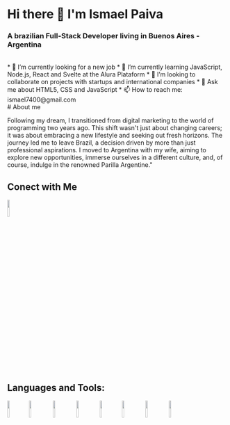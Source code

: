 # Hi there 👋 I'm Ismael Paiva

### A brazilian Full-Stack Developer living in Buenos Aires - Argentina

</br>
 * 🔭 I’m currently looking for a new job
 * 🌱 I’m currently learning JavaScript, Node.js, React and Svelte at the Alura Plataform
 * 👯 I’m looking to collaborate on projects with startups and international companies
 * 💬 Ask me about HTML5, CSS and JavaScript
 * 📫 How to reach me: ismael7400@gmail.com
</br>
# About me

Following my dream, I transitioned from digital marketing to the world of programming two years ago. 
This shift wasn't just about changing careers; it was about embracing a new lifestyle and seeking out fresh horizons. The journey led me to leave Brazil, a decision driven by more than just professional aspirations. I moved to Argentina with my wife, aiming to explore new opportunities, immerse ourselves in a different culture, and, of course, indulge in the renowned Parilla Argentine."






## Conect with Me
<a href='https://www.linkedin.com/in/ismael-paiva-a325a4179/' target='_blank'><img  src="https://cdn.jsdelivr.net/gh/devicons/devicon@latest/icons/linkedin/linkedin-original.svg" width='10%'/> </a>

          

## Languages and Tools:
 <img src="https://cdn.jsdelivr.net/gh/devicons/devicon@latest/icons/html5/html5-original.svg" width='10%' /><img src="https://cdn.jsdelivr.net/gh/devicons/devicon@latest/icons/css3/css3-original.svg" width='10%'/> <img src="https://cdn.jsdelivr.net/gh/devicons/devicon@latest/icons/javascript/javascript-original.svg" width='10%' /> <img src="https://cdn.jsdelivr.net/gh/devicons/devicon@latest/icons/nodejs/nodejs-plain-wordmark.svg" width='10%' /> <img width='10%' src="https://cdn.jsdelivr.net/gh/devicons/devicon@latest/icons/sass/sass-original.svg" /><img src="https://cdn.jsdelivr.net/gh/devicons/devicon@latest/icons/tailwindcss/tailwindcss-original-wordmark.svg" width='10%' /> <img src="https://cdn.jsdelivr.net/gh/devicons/devicon@latest/icons/svelte/svelte-original.svg" width='10%'/> <img src="https://cdn.jsdelivr.net/gh/devicons/devicon@latest/icons/figma/figma-original.svg" width='10%' />
